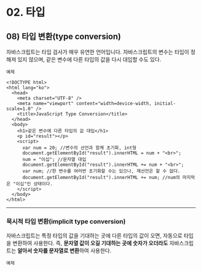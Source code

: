 # 02. 타입

## 08) 타입 변환(type conversion)

자바스크립트는 타입 검사가 매우 유연한 언어입니다.
자바스크립트의 변수는 타입이 정해져 있지 않으며, 같은 변수에 다른 타입의 값을 다시 대입할 수도 있다.

```
예제

<!DOCTYPE html>
<html lang="ko">
  <head>
    <meta charset="UTF-8" />
    <meta name="viewport" content="width=device-width, initial-scale=1.0" />
    <title>JavaScript Type Conversion</title>
  </head>
  <body>
    <h1>같은 변수에 다른 타입의 값 대입</h1>
    <p id="result"></p>
    <script>
      var num = 20; //변수의 선언과 함께 초기화, int형
      document.getElementById("result").innerHTML = num + "<br>";
      num = "이십"; //문자열 대입
      document.getElementById("result").innerHTML += num + "<br>";
      var num; //한 변수를 여러번 초기화할 수는 있으나, 재선언은 할 수 없다.
      document.getElementById("result").innerHTML += num; //num의 마지막은 "이십"인 상태이다.
    </script>
  </body>
</html>
```

---

### 묵시적 타입 변환(implicit type conversion)

자바스크립트는 특정 타입의 값을 기대하는 곳에 다른 타입의 값이 오면, 자동으로 타입을 변환하여 사용한다.
즉, **문자열 값이 오길 기대하는 곳에 숫자가 오더라도** 자바스크립트는 **알아서 숫자를 문자열로 변환**하여 사용한다.

```
예제



```
